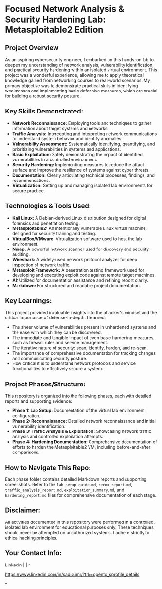 # Focused Network Analysis & Security Hardening Lab: Metasploitable2 Edition

## Project Overview

As an aspiring cybersecurity engineer, I embarked on this hands-on lab to deepen my understanding of network analysis, vulnerability identification, and practical security hardening within an isolated virtual environment. This project was a wonderful experience, allowing me to apply theoretical knowledge gained from networking courses to real-world scenarios. My primary objective was to demonstrate practical skills in identifying weaknesses and implementing basic defensive measures, which are crucial for building a robust security posture.

## Key Skills Demonstrated:

*   **Network Reconnaissance:** Employing tools and techniques to gather information about target systems and networks.
*   **Traffic Analysis:** Intercepting and interpreting network communications to understand system behavior and identify anomalies.
*   **Vulnerability Assessment:** Systematically identifying, quantifying, and prioritizing vulnerabilities in systems and applications.
*   **Basic Exploitation:** Safely demonstrating the impact of identified vulnerabilities in a controlled environment.
*   **Security Hardening:** Implementing measures to reduce the attack surface and improve the resilience of systems against cyber threats.
*   **Documentation:** Clearly articulating technical processes, findings, and recommendations.
*   **Virtualization:** Setting up and managing isolated lab environments for secure practice.

## Technologies & Tools Used:

*   **Kali Linux:** A Debian-derived Linux distribution designed for digital forensics and penetration testing.
*   **Metasploitable2:** An intentionally vulnerable Linux virtual machine, designed for security training and testing.
*   **VirtualBox/VMware:** Virtualization software used to host the lab environment.
*   **Nmap:** A powerful network scanner used for discovery and security auditing.
*   **Wireshark:** A widely-used network protocol analyzer for deep inspection of network traffic.
*   **Metasploit Framework:** A penetration testing framework used for developing and executing exploit code against remote target machines.
*   **AI:** Utilized for documentation assistance and refining report clarity.
*   **Markdown:** For structured and readable project documentation.

## Key Learnings:

This project provided invaluable insights into the attacker's mindset and the critical importance of defense-in-depth. I learned:

*   The sheer volume of vulnerabilities present in unhardened systems and the ease with which they can be discovered.
*   The immediate and tangible impact of even basic hardening measures, such as firewall rules and service management.
*   The iterative nature of security: scan, identify, harden, and re-scan.
*   The importance of comprehensive documentation for tracking changes and communicating security posture.
*   How critical it is to understand network protocols and service functionalities to effectively secure a system.

## Project Phases/Structure:

This repository is organized into the following phases, each with detailed reports and supporting evidence:

*   **Phase 1: Lab Setup:** Documentation of the virtual lab environment configuration.
*   **Phase 2: Reconnaissance:** Detailed network reconnaissance and initial vulnerability identification.
*   **Phase 3: Traffic Analysis & Exploitation:** Showcasing network traffic analysis and controlled exploitation attempts.
*   **Phase 4: Hardening Documentation:** Comprehensive documentation of efforts to harden the Metasploitable2 VM, including before-and-after comparisons.

## How to Navigate This Repo:

Each phase folder contains detailed Markdown reports and supporting screenshots. Refer to the `lab_setup_guide.md`, `recon_report.md`, `traffic_analysis_report.md`, `exploitation_summary.md`, and `hardening_report.md` files for comprehensive documentation of each stage.

## Disclaimer:

All activities documented in this repository were performed in a controlled, isolated lab environment for educational purposes only. These techniques should never be attempted on unauthorized systems. I adhere strictly to ethical hacking principles.

## Your Contact Info:
Linkedin
|
|
^

https://www.linkedin.com/in/sadisumr/?trk=opento_sprofile_details

^